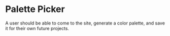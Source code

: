 # Palette Picker

A user should be able to come to the site, generate a color palette, and save it for their own future projects.
